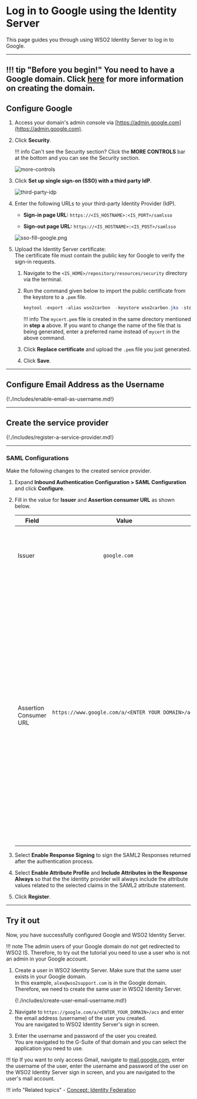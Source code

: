 # Log in to Google using the Identity Server

This page guides you through using WSO2 Identity Server to log in to Google.

-----
!!! tip "Before you begin!"
    You need to have a Google domain. Click
    [here](https://www.bettercloud.com/monitor/the-academy/create-google-apps-domain-three-easy-steps/)
    for more information on creating the domain.
-----

## Configure Google

1. Access your domain's admin console via [https://admin.google.com](https://admin.google.com).

2. Click **Security**.

    !!! info
        Can't see the Security section? Click the **MORE CONTROLS** bar at the bottom and you can see the Security section.

    ![more-controls]({{base_path}}/assets/img/guides/security-google.png)

3. Click **Set up single sign-on (SSO) with a third party IdP**.

    ![third-party-idp]({{base_path}}/assets/img/guides/setup-sso-google.png)

4. Enter the following URLs to your third-party Identity Provider
    (IdP).

    - **Sign-in page URL:**
        `https://<IS_HOSTNAME>:<IS_PORT>/samlsso`

    - **Sign-out page URL:**
        `https://<IS_HOSTNAME>:<IS_POST>/samlsso`

    ![sso-fill-google.png]({{base_path}}/assets/img/guides/sso-fill-google.png)

5. Upload the Identity Server certificate:  
    The certificate file must contain the public key for Google to
    verify the sign-in requests.

    1. Navigate to the
        `<IS_HOME>/repository/resources/security`
        directory via the terminal.
    2. Run the command given below to import the public certificate
        from the keystore to a `.pem` file.

        ``` java
        keytool -export -alias wso2carbon  -keystore wso2carbon.jks -storepass wso2carbon -file mycert.pem
        ```

        !!! info
            The `mycert.pem` file is created in the same directory mentioned in **step** **a** above. If you want to change the name of the file that is being generated, enter a preferred name instead of `mycert` in the above command.

    3. Click **Replace certificate** and upload the
        `.pem` file you just generated.

    4. Click **Save**.

-----

## Configure Email Address as the Username

{!./includes/enable-email-as-username.md!}

-----

## Create the service provider

{!./includes/register-a-service-provider.md!}

-----

### SAML Configurations

Make the following changes to the created service provider.

1. Expand **Inbound Authentication Configuration > SAML Configuration** and click **Configure**.

2. Fill in the value for **Issuer** and **Assertion consumer URL** as shown below.

    <table>
    <thead>
    <tr class="header">
    <th>Field</th>
    <th>Value</th>
    <th>Description</th>
    </tr>
    </thead>
    <tbody>
    <tr class="odd">
    <td>Issuer</td>
    <td><div class="content-wrapper">
    <p><code>                 google.com                </code></p>
    </div></td>
    <td>This is the <code>               &lt;saml:Issuer&gt;              </code> element that contains the unique identifier of the service provider.</td>
    </tr>
    <tr class="even">
    <td>Assertion Consumer URL</td>
    <td><pre><code>https://www.google.com/a/&lt;ENTER_YOUR_DOMAIN&gt;/acs</code></pre>
    <code>              </code></td>
    <td>This is the URL to which the browser should be redirected to after the authentication is successful. This is the Assertion Consumer Service (ACS) URL of the service provider. The identity provider redirects the SAML2 response to this ACS URL. However, if the SAML2 request is signed and SAML2 request contains the ACS URL, the Identity Server will honor the ACS URL of the SAML2 request.</td>
    </tr>
    </table>

3. Select **Enable Response Signing** to sign the SAML2 Responses returned after the authentication process.

4. Select **Enable Attribute Profile** and **Include Attributes in the Response Always** so that the the identity provider will always include the attribute values related to the selected claims in the SAML2 attribute statement.

5. Click **Register**.

-----

## Try it out

Now, you have successfully configured Google and WSO2 Identity Server.

!!! note
    The admin users of your Google domain do not get redirected to WSO2 IS.
    Therefore, to try out the tutorial you need to use a user who is not an
    admin in your Google account.

1. Create a user in WSO2 Identity Server. Make sure that the same user
    exists in your Google domain.  
    In this example, `alex@wso2support.com`
    is in the Google domain. Therefore, we need to create the same user in WSO2 Identity Server.

    {!./includes/create-user-email-username.md!}

2. Navigate to
    `https://google.com/a/<ENTER_YOUR_DOMAIN>/acs`
    and enter the email address (username) of the user you created.  
    You are navigated to WSO2 Identity Server's sign in screen.
3. Enter the username and password of the user you created.  
    You are navigated to the G-Suite of that domain and you can select
    the application you need to use.

  

!!! tip
    If you want to only access Gmail, navigate to
    [mail.google.com](http://mail.google.com), enter the username of the
    user, enter the username and password of the user on the WSO2 Identity
    Server sign in screen, and you are navigated to the user's mail account.

!!! info "Related topics"
    - [Concept: Identity Federation]({{base_path}}/references/concepts/identity-federation/)